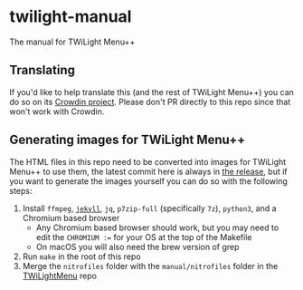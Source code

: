 # twilight-manual
The manual for TWiLight Menu++


## Translating
If you'd like to help translate this (and the rest of TWiLight Menu++) you can do so on its [Crowdin project](https://crowdin.com/project/TwilightMenu). Please don't PR directly to this repo since that won't work with Crowdin.

## Generating images for TWiLight Menu++
The HTML files in this repo need to be converted into images for TWiLight Menu++ to use them, the latest commit here is always in [the release](https://github.com/DS-Homebrew/twilight-manual/releases/tag/pages), but if you want to generate the images yourself you can do so with the following steps:
1. Install `ffmpeg`, [`jekyll`](https://jekyllrb.com), `jq`, `p7zip-full` (specifically `7z`), `python3`, and a Chromium based browser
   - Any Chromium based browser should work, but you may need to edit the `CHROMIUM :=` for your OS at the top of the Makefile
   - On macOS you will also need the brew version of grep
1. Run `make` in the root of this repo
1. Merge the `nitrofiles` folder with the `manual/nitrofiles` folder in the [TWiLightMenu](https://github.com/DS-Homebrew/TWiLightMenu) repo
